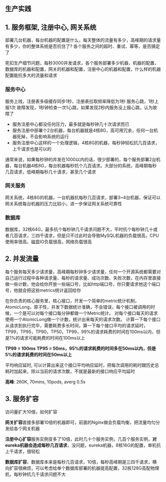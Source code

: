 ## 生产实践



## 1. 服务框架, 注册中心, 网关系统

部署几台机器，每台机器的配置是什么，每天整体的流量有多少，高峰期的请求量有多少，你的整体系统是否抗住了? 各个服务之间的超时、重试、幂等，是否搞定了

死扣生产细节问题，每秒3000并发请求，各个服务部署多少机器，机器的配置，数据库的机器和配置，网关的机器和配置，注册中心的机器和配置，什么样的机器配置能抗多大的流量和请求



### 服务中心

服务上线，注册表多级缓存同步1秒，注册表拉取频率降低为1秒
服务心跳，1秒上报1次
故障发现，1秒钟检查一次1心跳，如果发现2秒内服务没上报心跳，认为故障了

+ 服务注册中心都没任何压力，最多就是每秒钟几十次请求而已
+ 服务注册中部署个2台机器，每台机器就是4核8G，高可用冗余，任何一台机器死掉，不会影响系统的运行
+ 服务注册中心这样的一个处理逻辑，4核8G的机器，每秒钟轻松抗几百请求，上千请求也是可以的

通常来说，如果每秒钟的并发在1000以内的话，很少部署的，每个服务部署2台机器，每台机器4核8G，每台机器每秒抗个几百请求。大部分的系统，高峰期每秒几百请求，低峰期每秒几十请求，甚至几个请求



### 网关服务

网关系统，4核8G的机器，一台机器抗每秒几百请求，部署3~4台机器，保证可以网关系统每台机器的压力比较小，进一步保证网关系统可靠性



### 数据库

数据库，32核64G，最多抗个每秒钟几千请求问题不大，平时抗个每秒钟几十或者几百请求，三四千请求，但是只不过此时会导致MySQL机器的负载很高，CPU使用率很高，磁盘IO负载很高，网络负载很高





## 2. 并发流量

每个服务每天多少请求量，高峰期每秒钟多少请求量，任何一个开源系统都需要对自己运行过程中各种请求量、每秒的请求量、成功次数、失败次数，在内存里直接做一些计数，他会给你开放一些端口号，比如http端口号，你只要请求他这个端口号，他就会把这些metrics统计返回给你



在你负责的核心服务里，核心接口，开发一个简单的metric统计机制，AtomicLong，原子性，并发下数据统计准确，不会错误，每个接口被调用的时候，一个是可以对每个接口每分钟都做一个Metric统计。 对每个接口每天的请求使用一个AtomicLong做一个计数，统计出来每天的请求次数。 计算一下每个接口从请求到执行完毕，需要耗费多长时间，算一下每个接口平均的请求延时，TP99，TP95，TP90，TP50，TP99，99%的请求耗费的时间在100ms以内，但是1%的请求可能耗费的时间在100ms以上

**TP99 = 100ms**
**TP95 = 50ms，95%的请求耗费的时间多在50ms以内，但是5%的请求耗费的时间在50ms以上**

平均响应延时, 可以计算出来这个接口平均响应延时，把每次调用的耗时跟历史总耗时加起来，除以当前的请求次数，不就是最新的接口响应平均延时

**高峰**: 260K, 70mins, 10pods, averg 0.5s





## 3. 服务扩容

访问量扩大10倍，如何扩容

**网关扩容**直接多部署10倍的机器即可，前面的Nginx做会负载均衡，把流量均匀分发给各个网关机器

**注册中心扩容**服务实例变多了10倍，此时几十个服务实例，几百个服务实例，**对eureka机器会造成每秒几百请求**，没问题，eureka机器，8核16G的配置，单机抗上千请求，很轻松

**数据库扩容**，数据库本来是每秒几百请求，10倍，每秒高峰期是三四千请求，横向扩容很麻烦，可以考虑给单个数据库部署的机器提高配置，32核128G高配物理机，每秒钟抗几千请求问题不大

